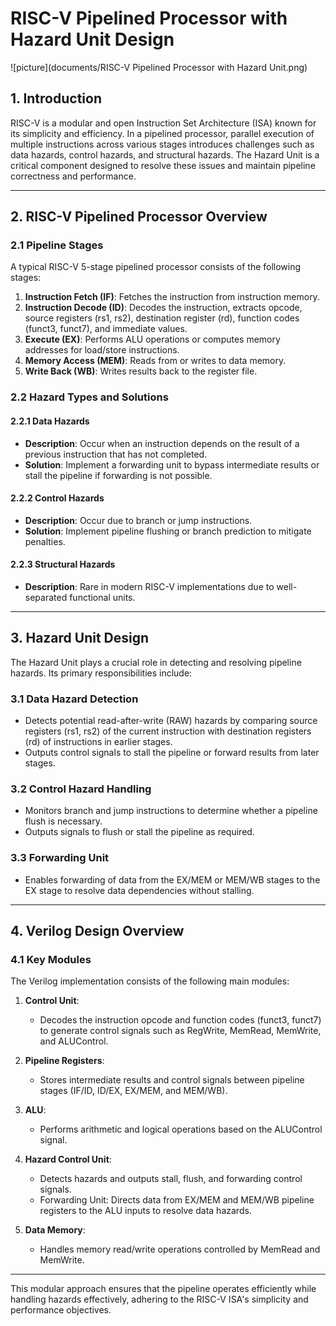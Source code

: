 # RISC-V Pipelined Processor with Hazard Unit Design
![picture](documents/RISC-V Pipelined Processor with Hazard Unit.png)

## 1. Introduction
RISC-V is a modular and open Instruction Set Architecture (ISA) known for its simplicity and efficiency. In a pipelined processor, parallel execution of multiple instructions across various stages introduces challenges such as data hazards, control hazards, and structural hazards. The Hazard Unit is a critical component designed to resolve these issues and maintain pipeline correctness and performance.

---

## 2. RISC-V Pipelined Processor Overview

### 2.1 Pipeline Stages
A typical RISC-V 5-stage pipelined processor consists of the following stages:
1. **Instruction Fetch (IF)**: Fetches the instruction from instruction memory.
2. **Instruction Decode (ID)**: Decodes the instruction, extracts opcode, source registers (rs1, rs2), destination register (rd), function codes (funct3, funct7), and immediate values.
3. **Execute (EX)**: Performs ALU operations or computes memory addresses for load/store instructions.
4. **Memory Access (MEM)**: Reads from or writes to data memory.
5. **Write Back (WB)**: Writes results back to the register file.

### 2.2 Hazard Types and Solutions
#### 2.2.1 Data Hazards
- **Description**: Occur when an instruction depends on the result of a previous instruction that has not completed.
- **Solution**: Implement a forwarding unit to bypass intermediate results or stall the pipeline if forwarding is not possible.

#### 2.2.2 Control Hazards
- **Description**: Occur due to branch or jump instructions.
- **Solution**: Implement pipeline flushing or branch prediction to mitigate penalties.

#### 2.2.3 Structural Hazards
- **Description**: Rare in modern RISC-V implementations due to well-separated functional units.

---

## 3. Hazard Unit Design
The Hazard Unit plays a crucial role in detecting and resolving pipeline hazards. Its primary responsibilities include:

### 3.1 Data Hazard Detection
- Detects potential read-after-write (RAW) hazards by comparing source registers (rs1, rs2) of the current instruction with destination registers (rd) of instructions in earlier stages.
- Outputs control signals to stall the pipeline or forward results from later stages.

### 3.2 Control Hazard Handling
- Monitors branch and jump instructions to determine whether a pipeline flush is necessary.
- Outputs signals to flush or stall the pipeline as required.

### 3.3 Forwarding Unit
- Enables forwarding of data from the EX/MEM or MEM/WB stages to the EX stage to resolve data dependencies without stalling.

---

## 4. Verilog Design Overview

### 4.1 Key Modules
The Verilog implementation consists of the following main modules:

1. **Control Unit**:
   - Decodes the instruction opcode and function codes (funct3, funct7) to generate control signals such as RegWrite, MemRead, MemWrite, and ALUControl.

2. **Pipeline Registers**:
   - Stores intermediate results and control signals between pipeline stages (IF/ID, ID/EX, EX/MEM, and MEM/WB).

3. **ALU**:
   - Performs arithmetic and logical operations based on the ALUControl signal.

4. **Hazard Control Unit**:
   - Detects hazards and outputs stall, flush, and forwarding control signals.
   - Forwarding Unit: Directs data from EX/MEM and MEM/WB pipeline registers to the ALU inputs to resolve data hazards.

5. **Data Memory**:
   - Handles memory read/write operations controlled by MemRead and MemWrite.

---

This modular approach ensures that the pipeline operates efficiently while handling hazards effectively, adhering to the RISC-V ISA's simplicity and performance objectives.
